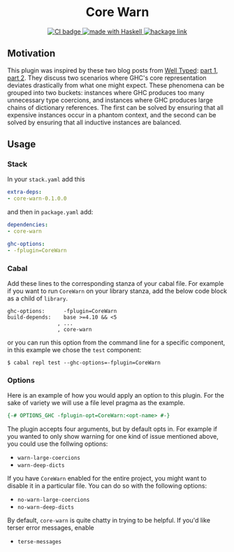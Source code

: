 <h1 align="center"> Core Warn </h1>
<p align="center">
  <a href="https://github.com/JonathanLorimer/core-warn/actions">
    <img src="https://img.shields.io/github/workflow/status/JonathanLorimer/core-warn/Haskell CI?style=flat-square" alt="CI badge"/>
  </a>
  <a href="https://haskell.org">
    <img src="https://img.shields.io/badge/Made%20in-Haskell-%235e5086?logo=haskell&style=flat-square" alt="made with Haskell"/>
  </a>
  <a href="https://hackage.haskell.org/package/core-warn">
    <img src="https://img.shields.io/hackage/v/core-warn.svg?logo=haskell&label=core-warn&style=flat-square" alt="hackage link" />
  </a>
</p>

## Motivation

This plugin was inspired by these two blog posts from [Well
Typed](https://well-typed.com/): [part
1](https://well-typed.com/blog/2021/08/large-records/), [part
2](https://well-typed.com/blog/2021/10/large-records-part-2/). They discuss two
scenarios where GHC's core representation deviates drastically from what one
might expect. These phenomena can be grouped into two buckets: instances where
GHC produces too many unnecessary type coercions, and instances where GHC
produces large chains of dictionary references. The first can be solved by
ensuring that all expensive instances occur in a phantom context, and the
second can be solved by ensuring that all inductive instances are balanced.

## Usage

### Stack

In your `stack.yaml` add this

```yaml
extra-deps:
- core-warn-0.1.0.0
```

and then in `package.yaml` add:

```yaml
dependencies:
- core-warn

ghc-options:
- -fplugin=CoreWarn
```

### Cabal

Add these lines to the corresponding stanza of your cabal file. For example if
you want to run `CoreWarn` on your library stanza, add the below code block as
a child of `library`.

```cabal
ghc-options:      -fplugin=CoreWarn
build-depends:    base >=4.10 && <5
                , ...
                , core-warn
```

or you can run this option from the command line for a specific component, in
this example we chose the `test` component:

```shell
$ cabal repl test --ghc-options=-fplugin=CoreWarn
```

### Options

Here is an example of how you would apply an option to this plugin. For the
sake of variety we will use a file level pragma as the example.

```haskell
{-# OPTIONS_GHC -fplugin-opt=CoreWarn:<opt-name> #-}
```

The plugin accepts four arguments, but by default opts in. For example if you
wanted to only show warning for one kind of issue mentioned above, you could
use the follwing options:
  - `warn-large-coercions`
  - `warn-deep-dicts`

If you have `CoreWarn` enabled for the entire project, you might want to disable it
in a particular file. You can do so with the following options:
  - `no-warn-large-coercions`
  - `no-warn-deep-dicts`

By default, `core-warn` is quite chatty in trying to be helpful. If you'd like
terser error messages, enable
  - `terse-messages`

